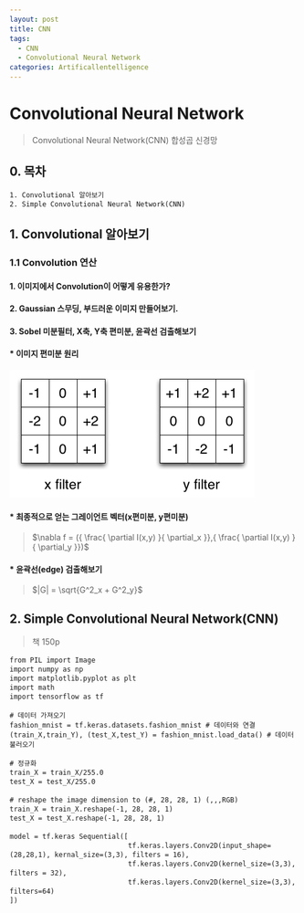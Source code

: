 ```yaml
---
layout: post
title: CNN
tags: 
  - CNN
  - Convolutional Neural Network
categories: Artificallentelligence
---
```

# Convolutional Neural Network
> Convolutional Neural Network(CNN) 합성곱 신경망

## 0. 목차
~~~
1. Convolutional 알아보기
2. Simple Convolutional Neural Network(CNN)

~~~
## 1. Convolutional 알아보기

### 1.1 Convolution 연산
#### 1. 이미지에서 Convolution이 어떻게 유용한가?
#### 2. Gaussian 스무딩, 부드러운 이미지 만들어보기.
#### 3. Sobel 미분필터, X축, Y축 편미분, 윤곽선 검출해보기
#### * 이미지 편미분 원리
![이미지 편미분](https://raw.githubusercontent.com/hyeon313/hyeon313.github.io/master/_images/ArtificialIntelligence/Convolution.png)

#### * 최종적으로 얻는 그레이언트 벡터(x편미분, y편미분)
> $\nabla f = ({ \frac{ \partial I(x,y) }{ \partial_x }},{ \frac{ \partial I(x,y) }{ \partial_y }})$

#### * 윤곽선(edge) 검출해보기
> $|G| = \sqrt{G^2_x + G^2_y}$

## 2. Simple Convolutional Neural Network(CNN)

> 책 150p

```
from PIL import Image
import numpy as np
import matplotlib.pyplot as plt
import math
import tensorflow as tf

# 데이터 가져오기
fashion_mnist = tf.keras.datasets.fashion_mnist # 데이터와 연결
(train_X,train_Y), (test_X,test_Y) = fashion_mnist.load_data() # 데이터 불러오기

# 정규화
train_X = train_X/255.0
test_X = test_X/255.0

# reshape the image dimension to (#, 28, 28, 1) (,,,RGB)
train_X = train_X.reshape(-1, 28, 28, 1)
test_X = test_X.reshape(-1, 28, 28, 1)

model = tf.keras Sequential([
                             tf.keras.layers.Conv2D(input_shape=(28,28,1), kernal_size=(3,3), filters = 16),
                             tf.keras.layers.Conv2D(kernel_size=(3,3), filters = 32),
                             tf.keras.layers.Conv2D(kernel_size=(3,3), filters=64)
])
```
